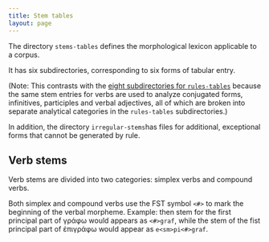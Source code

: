 ```yaml
---
title: Stem tables
layout: page
---
```



The directory `stems-tables` defines the morphological lexicon applicable to a corpus.

It has six subdirectories, corresponding to six forms of tabular entry.

(Note: This contrasts with the [eight subdirectories for `rules-tables`](../Rules-tables) because the same stem entries for verbs are used to analyze conjugated forms, infinitives, participles and verbal adjectives, all of which are broken into separate analytical categories in the `rules-tables` subdirectories.)

In addition, the directory `irregular-stems`has files for additional, exceptional forms that cannot be generated by rule.


## Verb stems

Verb stems are divided into two categories:  simplex verbs and compound verbs.

Both simplex and compound verbs use the FST symbol `<#>` to mark the beginning of the verbal morpheme.  Example: then stem for the first principal part of γράφω would appears as `<#>graf`, while the stem of the fist principal part of ἐπιγράφω would appear as `e<sm>pi<#>graf`.
